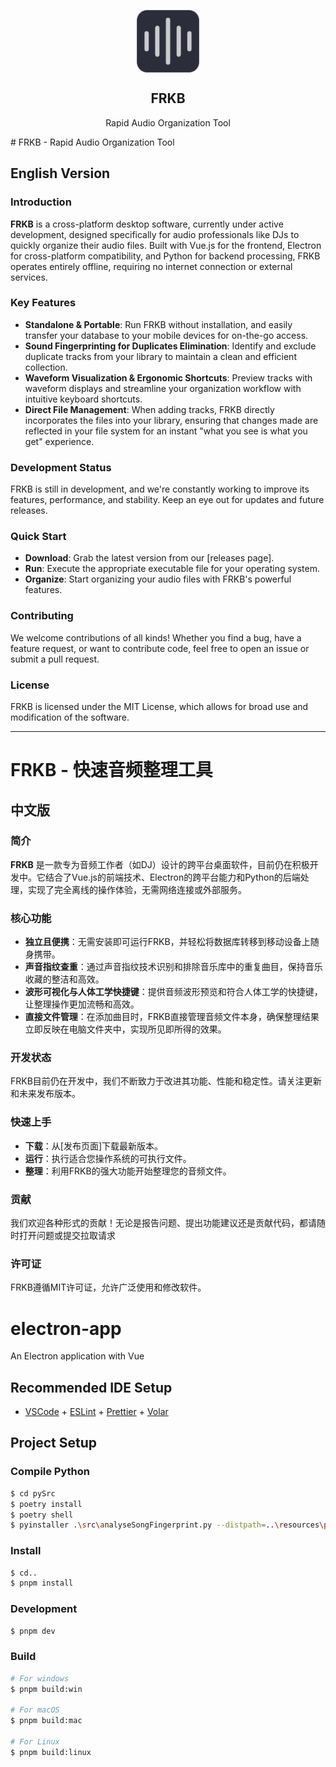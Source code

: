 <p align="center">
 <img width="100px" src="https://github.com/coderDJing/FRKB_Rapid-Audio-Organization-Tool/blob/main/build/icon.png?raw=true" align="center" alt="GitHub Readme Stats" />
 <h2 align="center">FRKB</h2>
 <p align="center">Rapid Audio Organization Tool</p>
</p>
# FRKB - Rapid Audio Organization Tool

## English Version

### Introduction

**FRKB** is a cross-platform desktop software, currently under active development, designed specifically for audio professionals like DJs to quickly organize their audio files. Built with Vue.js for the frontend, Electron for cross-platform compatibility, and Python for backend processing, FRKB operates entirely offline, requiring no internet connection or external services.

### Key Features

- **Standalone & Portable**: Run FRKB without installation, and easily transfer your database to your mobile devices for on-the-go access.
- **Sound Fingerprinting for Duplicates Elimination**: Identify and exclude duplicate tracks from your library to maintain a clean and efficient collection.
- **Waveform Visualization & Ergonomic Shortcuts**: Preview tracks with waveform displays and streamline your organization workflow with intuitive keyboard shortcuts.
- **Direct File Management**: When adding tracks, FRKB directly incorporates the files into your library, ensuring that changes made are reflected in your file system for an instant "what you see is what you get" experience.

### Development Status

FRKB is still in development, and we're constantly working to improve its features, performance, and stability. Keep an eye out for updates and future releases.

### Quick Start

- **Download**: Grab the latest version from our [releases page].
- **Run**: Execute the appropriate executable file for your operating system.
- **Organize**: Start organizing your audio files with FRKB's powerful features.

### Contributing

We welcome contributions of all kinds! Whether you find a bug, have a feature request, or want to contribute code, feel free to open an issue or submit a pull request.

### License

FRKB is licensed under the MIT License, which allows for broad use and modification of the software.

---
# FRKB - 快速音频整理工具

## 中文版

### 简介

**FRKB** 是一款专为音频工作者（如DJ）设计的跨平台桌面软件，目前仍在积极开发中。它结合了Vue.js的前端技术、Electron的跨平台能力和Python的后端处理，实现了完全离线的操作体验，无需网络连接或外部服务。

### 核心功能

- **独立且便携**：无需安装即可运行FRKB，并轻松将数据库转移到移动设备上随身携带。
- **声音指纹查重**：通过声音指纹技术识别和排除音乐库中的重复曲目，保持音乐收藏的整洁和高效。
- **波形可视化与人体工学快捷键**：提供音频波形预览和符合人体工学的快捷键，让整理操作更加流畅和高效。
- **直接文件管理**：在添加曲目时，FRKB直接管理音频文件本身，确保整理结果立即反映在电脑文件夹中，实现所见即所得的效果。

### 开发状态

FRKB目前仍在开发中，我们不断致力于改进其功能、性能和稳定性。请关注更新和未来发布版本。

### 快速上手

- **下载**：从[发布页面]下载最新版本。
- **运行**：执行适合您操作系统的可执行文件。
- **整理**：利用FRKB的强大功能开始整理您的音频文件。

### 贡献

我们欢迎各种形式的贡献！无论是报告问题、提出功能建议还是贡献代码，都请随时打开问题或提交拉取请求

### 许可证

FRKB遵循MIT许可证，允许广泛使用和修改软件。




# electron-app

An Electron application with Vue

## Recommended IDE Setup

- [VSCode](https://code.visualstudio.com/) + [ESLint](https://marketplace.visualstudio.com/items?itemName=dbaeumer.vscode-eslint) + [Prettier](https://marketplace.visualstudio.com/items?itemName=esbenp.prettier-vscode) + [Volar](https://marketplace.visualstudio.com/items?itemName=Vue.volar)

## Project Setup

### Compile Python
```bash
$ cd pySrc
$ poetry install
$ poetry shell
$ pyinstaller .\src\analyseSongFingerprint.py --distpath=..\resources\pyScript\
```

### Install

```bash
$ cd..
$ pnpm install
```

### Development

```bash
$ pnpm dev
```

### Build

```bash
# For windows
$ pnpm build:win

# For macOS
$ pnpm build:mac

# For Linux
$ pnpm build:linux
```
